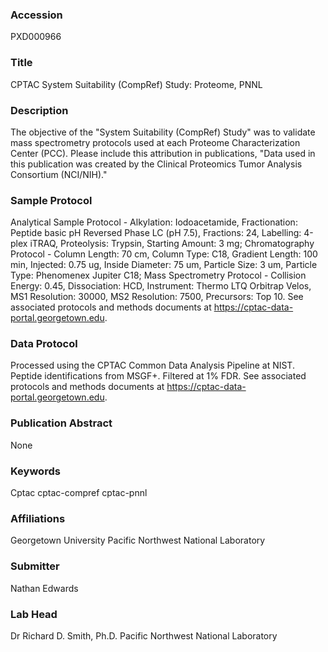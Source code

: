 ### Accession
PXD000966

### Title
CPTAC System Suitability (CompRef) Study: Proteome, PNNL

### Description
The objective of the "System Suitability (CompRef) Study" was to validate mass spectrometry protocols used at each Proteome Characterization Center (PCC).  Please include this attribution in publications, "Data used in this publication was created by the Clinical Proteomics Tumor Analysis Consortium (NCI/NIH)."

### Sample Protocol
Analytical Sample Protocol - Alkylation: Iodoacetamide, Fractionation: Peptide basic pH Reversed Phase LC (pH 7.5), Fractions: 24, Labelling: 4-plex iTRAQ, Proteolysis: Trypsin, Starting Amount: 3 mg; Chromatography Protocol - Column Length: 70 cm, Column Type: C18, Gradient Length: 100 min, Injected: 0.75 ug, Inside Diameter: 75 um, Particle Size: 3 um, Particle Type: Phenomenex Jupiter C18; Mass Spectrometry Protocol - Collision Energy: 0.45, Dissociation: HCD, Instrument: Thermo LTQ Orbitrap Velos, MS1 Resolution: 30000, MS2 Resolution: 7500, Precursors: Top 10. See associated protocols and methods documents at https://cptac-data-portal.georgetown.edu.

### Data Protocol
Processed using the CPTAC Common Data Analysis Pipeline at NIST. Peptide identifications from MSGF+. Filtered at 1% FDR. See associated protocols and methods documents at https://cptac-data-portal.georgetown.edu.

### Publication Abstract
None

### Keywords
Cptac cptac-compref cptac-pnnl

### Affiliations
Georgetown University
Pacific Northwest National Laboratory

### Submitter
Nathan Edwards

### Lab Head
Dr Richard D. Smith, Ph.D.
Pacific Northwest National Laboratory


